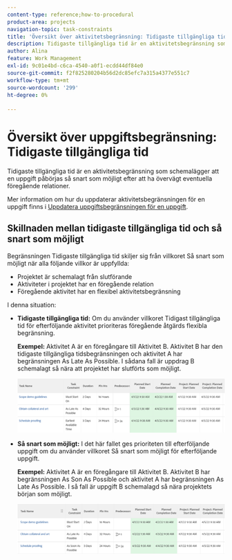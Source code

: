 ```yaml
---
content-type: reference;how-to-procedural
product-area: projects
navigation-topic: task-constraints
title: 'Översikt över aktivitetsbegränsning: Tidigaste tillgängliga tid'
description: Tidigaste tillgängliga tid är en aktivitetsbegränsning som schemalägger att en uppgift påbörjas så snart som möjligt efter att ha övervägt eventuella föregående relationer.
author: Alina
feature: Work Management
exl-id: 9c01e4bd-c6ca-4540-a0f1-ecdd44df84e0
source-git-commit: f2f825280204b56d2dc85efc7a315a4377e551c7
workflow-type: tm+mt
source-wordcount: '299'
ht-degree: 0%

---
```


# Översikt över uppgiftsbegränsning: Tidigaste tillgängliga tid

Tidigaste tillgängliga tid är en aktivitetsbegränsning som schemalägger att en uppgift påbörjas så snart som möjligt efter att ha övervägt eventuella föregående relationer.

Mer information om hur du uppdaterar aktivitetsbegränsningen för en uppgift finns i [Uppdatera uppgiftsbegränsningen för en uppgift](../../../manage-work/tasks/task-constraints/update-task-constraint-of-task.md).

<!--
<p data-mc-conditions="QuicksilverOrClassic.Draft mode">(NOTE: replaced with new article linked above) </p>
-->

<!--
<p data-mc-conditions="QuicksilverOrClassic.Draft mode">To update the Task Constraint to Earliest Available Time:</p>
-->

<!--
   <li value="1" data-mc-conditions="QuicksilverOrClassic.Draft mode">Go to a task whose constraint you want to modify. </li>
   -->

<!--
   <p data-mc-conditions="QuicksilverOrClassic.Draft mode">Click <strong>Edit Task</strong>.</p>
   -->

<!--
   <p data-mc-conditions="QuicksilverOrClassic.Draft mode">Click the <strong>More</strong> icon <img src="assets/qs-more-icon-on-an-object.png"> next to the task name, then click <strong>Edit</strong>.</p>
   -->

<!--
   <p data-mc-conditions="QuicksilverOrClassic.Draft mode">In the <strong>Overview</strong> section, expand the <strong>Task Constraint</strong> drop-down menu.</p>
   -->

<!--
   <p data-mc-conditions="QuicksilverOrClassic.Draft mode">Select <strong>Earliest Available Time</strong>.</p>
   -->

<!--
   <li value="5" data-mc-conditions="QuicksilverOrClassic.Draft mode">Click <strong>Save Changes</strong>.</li>
   -->

## Skillnaden mellan tidigaste tillgängliga tid och så snart som möjligt

<!--
<p data-mc-conditions="QuicksilverOrClassic.Draft mode">(NOTE: [! This section is duplicated in "Earliest Available Time"])</p>
-->

Begränsningen Tidigaste tillgängliga tid skiljer sig från villkoret Så snart som möjligt när alla följande villkor är uppfyllda:

* Projektet är schemalagt från slutförande
* Aktiviteter i projektet har en föregående relation
* Föregående aktivitet har en flexibel aktivitetsbegränsning

I denna situation:

* **Tidigaste tillgängliga tid:** Om du använder villkoret Tidigast tillgängliga tid för efterföljande aktivitet prioriteras föregående åtgärds flexibla begränsning.

   **Exempel:** Aktivitet A är en föregångare till Aktivitet B. Aktivitet B har den tidigaste tillgängliga tidsbegränsningen och aktivitet A har begränsningen As Late As Possible. I sådana fall är uppdrag B schemalagt så nära att projektet har slutförts som möjligt.

   ![Tidigaste tillgängliga tidsbegränsning när aktiviteten har datum som ligger nära projektets slutförandedatum](assets/earliest-available-constraint-dates-closer-to-project-completion-350x137.png)

* **Så snart som möjligt:** I det här fallet ges prioriteten till efterföljande uppgift om du använder villkoret Så snart som möjligt för efterföljande uppgift.

   **Exempel:**  Aktivitet A är en föregångare till Aktivitet B. Aktivitet B har begränsningen As Son As Possible och aktivitet A har begränsningen As Late As Possible. I så fall är uppgift B schemalagd så nära projektets början som möjligt.

   ![Så snart som möjligt, begränsning när aktiviteten har datum nära projektets startdatum](assets/as-soon-as-possible-dates-closer-to-project-start-350x126.png)
